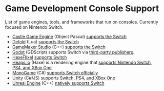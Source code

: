 # Game Development Console Support

List of game engines, tools, and frameworks that run on consoles. Currently focused on Nintendo Switch.

- [Castle Game Engine](https://castle-engine.io/) (Object Pascal) [supports the Switch](https://castle-engine.io/wp/2019/03/23/castle-game-engine-supports-nintendo-switch/)
- [Defold](https://defold.com/) (Lua) [supports the Switch](https://defold.com/manuals/nintendo-switch/)
- [GameMaker Studio](https://www.yoyogames.com/en/gamemaker) (C++) [supports the Switch](https://www.yoyogames.com/en/blog/nintendo-switch-now-available)
- [Godot](https://docs.godotengine.org/en/stable/tutorials/platform/consoles.html) (GDScript) supports Switch via [third-party publishers](https://docs.godotengine.org/en/stable/tutorials/platform/consoles.html).
- [HaxeFlixel](https://haxeflixel.com/) [supports Switch](https://github.com/HaxeFlixel/flixel/discussions/2418)
- [Heaps.io](https://heaps.io/) (Haxe) is a rendering engine that [supports Nintendo Switch, PS4, and XBox One](https://github.com/HeapsIO/heaps)
- [MonoGame](https://www.monogame.net/) (C#) [supports Switch officially](https://community.monogame.net/t/monogame-for-nintendo-switch/9841/3)
- [Unity](https://unity.com) (C#/JS) supports [Switch, PS4, and XBox One](https://unity.com/features/multiplatform)
- [Unreal Engine](https://www.unrealengine.com) (C++) [natively supports Switch](https://www.unrealengine.com/en-US/blog/launch-your-game-on-the-nintendo-switch-with-unreal-engine-4-16)
